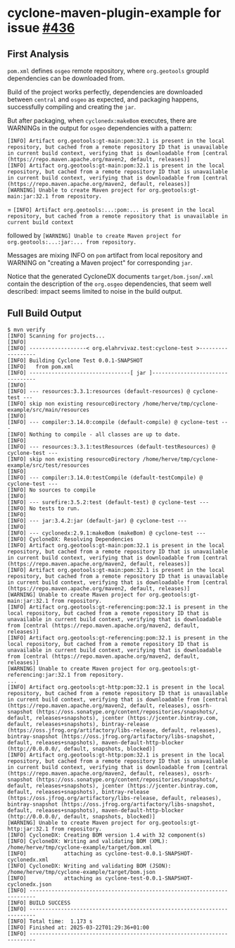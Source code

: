 # cyclone-maven-plugin-example for issue [#436](https://github.com/CycloneDX/cyclonedx-maven-plugin/issues/436)

## First Analysis

`pom.xml` defines `osgeo` remote repository, where `org.geotools` groupId dependencies can be downloaded from.

Build of the project works perfectly, dependencies are downloaded between `central` and `osgeo` as expected, and packaging happens, successfully compiling and creating the `jar`.

But after packaging, when `cyclonedx:makeBom` executes, there are WARNINGs in the output for `osgeo` dependencies with a pattern:

```
[INFO] Artifact org.geotools:gt-main:pom:32.1 is present in the local repository, but cached from a remote repository ID that is unavailable in current build context, verifying that is downloadable from [central (https://repo.maven.apache.org/maven2, default, releases)]
[INFO] Artifact org.geotools:gt-main:pom:32.1 is present in the local repository, but cached from a remote repository ID that is unavailable in current build context, verifying that is downloadable from [central (https://repo.maven.apache.org/maven2, default, releases)]
[WARNING] Unable to create Maven project for org.geotools:gt-main:jar:32.1 from repository.
```

= `[INFO] Artifact org.geotools:...:pom:... is present in the local repository, but cached from a remote repository that is unavailable in current build context`

followed by `[WARNING] Unable to create Maven project for org.geotools:...:jar:... from repository.`

Messages are mixing INFO on `pom` artifact from local repository and WARNING on "creating a Maven project" for corresponding `jar`.

Notice that the generated CycloneDX documents `target/bom.json`/`.xml` contain the description of the `org.osgeo` dependencies, that seem well described: impact seems limited to noise in the build output.

## Full Build Output

```
$ mvn verify
[INFO] Scanning for projects...
[INFO] 
[INFO] ------------------< org.elahrvivaz.test:cyclone-test >------------------
[INFO] Building Cyclone Test 0.0.1-SNAPSHOT
[INFO]   from pom.xml
[INFO] --------------------------------[ jar ]---------------------------------
[INFO] 
[INFO] --- resources:3.3.1:resources (default-resources) @ cyclone-test ---
[INFO] skip non existing resourceDirectory /home/herve/tmp/cyclone-example/src/main/resources
[INFO] 
[INFO] --- compiler:3.14.0:compile (default-compile) @ cyclone-test ---
[INFO] Nothing to compile - all classes are up to date.
[INFO] 
[INFO] --- resources:3.3.1:testResources (default-testResources) @ cyclone-test ---
[INFO] skip non existing resourceDirectory /home/herve/tmp/cyclone-example/src/test/resources
[INFO] 
[INFO] --- compiler:3.14.0:testCompile (default-testCompile) @ cyclone-test ---
[INFO] No sources to compile
[INFO] 
[INFO] --- surefire:3.5.2:test (default-test) @ cyclone-test ---
[INFO] No tests to run.
[INFO] 
[INFO] --- jar:3.4.2:jar (default-jar) @ cyclone-test ---
[INFO] 
[INFO] --- cyclonedx:2.9.1:makeBom (makeBom) @ cyclone-test ---
[INFO] CycloneDX: Resolving Dependencies
[INFO] Artifact org.geotools:gt-main:pom:32.1 is present in the local repository, but cached from a remote repository ID that is unavailable in current build context, verifying that is downloadable from [central (https://repo.maven.apache.org/maven2, default, releases)]
[INFO] Artifact org.geotools:gt-main:pom:32.1 is present in the local repository, but cached from a remote repository ID that is unavailable in current build context, verifying that is downloadable from [central (https://repo.maven.apache.org/maven2, default, releases)]
[WARNING] Unable to create Maven project for org.geotools:gt-main:jar:32.1 from repository.
[INFO] Artifact org.geotools:gt-referencing:pom:32.1 is present in the local repository, but cached from a remote repository ID that is unavailable in current build context, verifying that is downloadable from [central (https://repo.maven.apache.org/maven2, default, releases)]
[INFO] Artifact org.geotools:gt-referencing:pom:32.1 is present in the local repository, but cached from a remote repository ID that is unavailable in current build context, verifying that is downloadable from [central (https://repo.maven.apache.org/maven2, default, releases)]
[WARNING] Unable to create Maven project for org.geotools:gt-referencing:jar:32.1 from repository.
...
[INFO] Artifact org.geotools:gt-http:pom:32.1 is present in the local repository, but cached from a remote repository ID that is unavailable in current build context, verifying that is downloadable from [central (https://repo.maven.apache.org/maven2, default, releases), ossrh-snapshot (https://oss.sonatype.org/content/repositories/snapshots/, default, releases+snapshots), jcenter (https://jcenter.bintray.com, default, releases+snapshots), bintray-release (https://oss.jfrog.org/artifactory/libs-release, default, releases), bintray-snapshot (https://oss.jfrog.org/artifactory/libs-snapshot, default, releases+snapshots), maven-default-http-blocker (http://0.0.0.0/, default, snapshots, blocked)]
[INFO] Artifact org.geotools:gt-http:pom:32.1 is present in the local repository, but cached from a remote repository ID that is unavailable in current build context, verifying that is downloadable from [central (https://repo.maven.apache.org/maven2, default, releases), ossrh-snapshot (https://oss.sonatype.org/content/repositories/snapshots/, default, releases+snapshots), jcenter (https://jcenter.bintray.com, default, releases+snapshots), bintray-release (https://oss.jfrog.org/artifactory/libs-release, default, releases), bintray-snapshot (https://oss.jfrog.org/artifactory/libs-snapshot, default, releases+snapshots), maven-default-http-blocker (http://0.0.0.0/, default, snapshots, blocked)]
[WARNING] Unable to create Maven project for org.geotools:gt-http:jar:32.1 from repository.
[INFO] CycloneDX: Creating BOM version 1.4 with 32 component(s)
[INFO] CycloneDX: Writing and validating BOM (XML): /home/herve/tmp/cyclone-example/target/bom.xml
[INFO]            attaching as cyclone-test-0.0.1-SNAPSHOT-cyclonedx.xml
[INFO] CycloneDX: Writing and validating BOM (JSON): /home/herve/tmp/cyclone-example/target/bom.json
[INFO]            attaching as cyclone-test-0.0.1-SNAPSHOT-cyclonedx.json
[INFO] ------------------------------------------------------------------------
[INFO] BUILD SUCCESS
[INFO] ------------------------------------------------------------------------
[INFO] Total time:  1.173 s
[INFO] Finished at: 2025-03-22T01:29:36+01:00
[INFO] ------------------------------------------------------------------------
```
